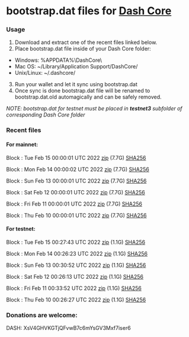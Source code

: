 # bootstrap.dat files for [Dash Core](https://github.com/dashpay/dash)

### Usage

1. Download and extract one of the recent files linked below.
2. Place bootstrap.dat file inside of your Dash Core folder:
 - Windows: %APPDATA%\DashCore\
 - Mac OS: ~/Library/Application Support/DashCore/
 - Unix/Linux: ~/.dashcore/
3. Run your wallet and let it sync using bootstrap.dat
4. Once sync is done bootstrap.dat file will be renamed to bootstrap.dat.old automagically and can be safely removed.

_NOTE: bootstrap.dat for testnet must be placed in **testnet3** subfolder of corresponding Dash Core folder_

### Recent files

#### For mainnet:

Block [](https://insight.dash.org/insight/block/): Tue Feb 15 00:00:01 UTC 2022 [zip](https://dash-bootstrap.ams3.digitaloceanspaces.com/mainnet/2022-02-15/bootstrap.dat.zip) (7.7G) [SHA256](https://dash-bootstrap.ams3.digitaloceanspaces.com/mainnet/2022-02-15/sha256.txt)

Block [](https://insight.dash.org/insight/block/): Mon Feb 14 00:00:02 UTC 2022 [zip](https://dash-bootstrap.ams3.digitaloceanspaces.com/mainnet/2022-02-14/bootstrap.dat.zip) (7.7G) [SHA256](https://dash-bootstrap.ams3.digitaloceanspaces.com/mainnet/2022-02-14/sha256.txt)

Block [](https://insight.dash.org/insight/block/): Sun Feb 13 00:00:01 UTC 2022 [zip](https://dash-bootstrap.ams3.digitaloceanspaces.com/mainnet/2022-02-13/bootstrap.dat.zip) (7.7G) [SHA256](https://dash-bootstrap.ams3.digitaloceanspaces.com/mainnet/2022-02-13/sha256.txt)

Block [](https://insight.dash.org/insight/block/): Sat Feb 12 00:00:01 UTC 2022 [zip](https://dash-bootstrap.ams3.digitaloceanspaces.com/mainnet/2022-02-12/bootstrap.dat.zip) (7.7G) [SHA256](https://dash-bootstrap.ams3.digitaloceanspaces.com/mainnet/2022-02-12/sha256.txt)

Block [](https://insight.dash.org/insight/block/): Fri Feb 11 00:00:01 UTC 2022 [zip](https://dash-bootstrap.ams3.digitaloceanspaces.com/mainnet/2022-02-11/bootstrap.dat.zip) (7.7G) [SHA256](https://dash-bootstrap.ams3.digitaloceanspaces.com/mainnet/2022-02-11/sha256.txt)

Block [](https://insight.dash.org/insight/block/): Thu Feb 10 00:00:01 UTC 2022 [zip](https://dash-bootstrap.ams3.digitaloceanspaces.com/mainnet/2022-02-10/bootstrap.dat.zip) (7.7G) [SHA256](https://dash-bootstrap.ams3.digitaloceanspaces.com/mainnet/2022-02-10/sha256.txt)


#### For testnet:

Block [](https://testnet-insight.dashevo.org/insight/block/): Tue Feb 15 00:27:43 UTC 2022 [zip](https://dash-bootstrap.ams3.digitaloceanspaces.com/testnet/2022-02-15/bootstrap.dat.zip) (1.1G) [SHA256](https://dash-bootstrap.ams3.digitaloceanspaces.com/testnet/2022-02-15/sha256.txt)

Block [](https://testnet-insight.dashevo.org/insight/block/): Mon Feb 14 00:26:23 UTC 2022 [zip](https://dash-bootstrap.ams3.digitaloceanspaces.com/testnet/2022-02-14/bootstrap.dat.zip) (1.1G) [SHA256](https://dash-bootstrap.ams3.digitaloceanspaces.com/testnet/2022-02-14/sha256.txt)

Block [](https://testnet-insight.dashevo.org/insight/block/): Sun Feb 13 00:30:52 UTC 2022 [zip](https://dash-bootstrap.ams3.digitaloceanspaces.com/testnet/2022-02-13/bootstrap.dat.zip) (1.1G) [SHA256](https://dash-bootstrap.ams3.digitaloceanspaces.com/testnet/2022-02-13/sha256.txt)

Block [](https://testnet-insight.dashevo.org/insight/block/): Sat Feb 12 00:26:13 UTC 2022 [zip](https://dash-bootstrap.ams3.digitaloceanspaces.com/testnet/2022-02-12/bootstrap.dat.zip) (1.1G) [SHA256](https://dash-bootstrap.ams3.digitaloceanspaces.com/testnet/2022-02-12/sha256.txt)

Block [](https://testnet-insight.dashevo.org/insight/block/): Fri Feb 11 00:33:52 UTC 2022 [zip](https://dash-bootstrap.ams3.digitaloceanspaces.com/testnet/2022-02-11/bootstrap.dat.zip) (1.1G) [SHA256](https://dash-bootstrap.ams3.digitaloceanspaces.com/testnet/2022-02-11/sha256.txt)

Block [](https://testnet-insight.dashevo.org/insight/block/): Thu Feb 10 00:26:27 UTC 2022 [zip](https://dash-bootstrap.ams3.digitaloceanspaces.com/testnet/2022-02-10/bootstrap.dat.zip) (1.1G) [SHA256](https://dash-bootstrap.ams3.digitaloceanspaces.com/testnet/2022-02-10/sha256.txt)


### Donations are welcome:

DASH: XsV4GHVKGTjQFvwB7c6mYsGV3Mxf7iser6
